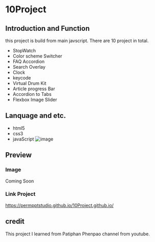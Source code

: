 # 10Project
## Introduction and Function
this project is build from  main javscript.
There are 10 project in total.
* StopWatch
* Color scheme Switcher
* FAQ Accordion
* Search Overlay
* Clock
* keycode
* Virtual Drum Kit
* Article progress Bar
* Accordion to Tabs
* Flexbox Image Slider
## Lanquage and etc.
* html5
* css3
* javaScript
![image](https://drive.google.com/uc?export=view&id=1Igi1pJeNdB6E8iKDVizPfugg586W3DKe)
## Preview
### Image
Coming Soon
### Link Project
https://permpptstudio.github.io/10Project.github.io/
## credit
This project I learned from Patiphan Phenpao channel from youtube.
